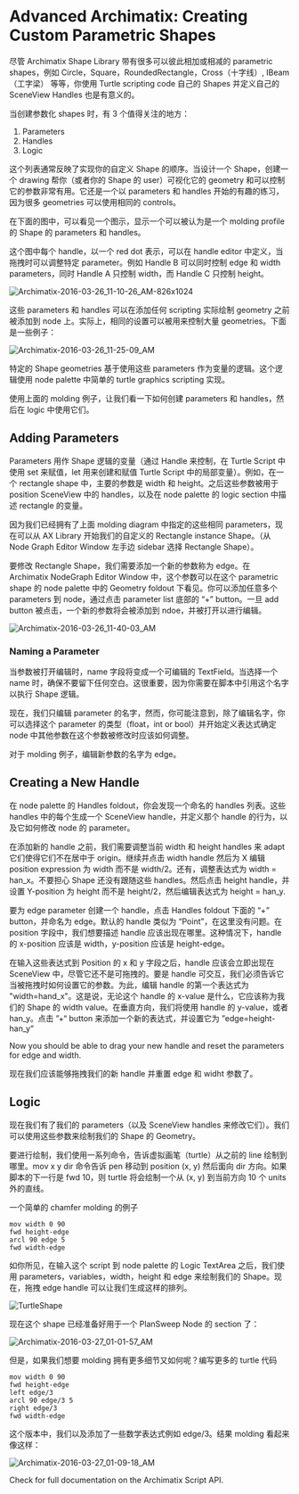 # Advanced Archimatix: Creating Custom Parametric Shapes

尽管 Archimatix Shape Library 带有很多可以彼此相加或相减的 parametric shapes，例如 Circle，Square，RoundedRectangle，Cross（十字线）, IBeam（工字梁） 等等，你使用 Turtle scripting code 自己的 Shapes 并定义自己的 SceneView Handles 也是有意义的。

当创建参数化 shapes 时，有 3 个值得关注的地方：

1. Parameters
2. Handles
3. Logic

这个列表通常反映了实现你的自定义 Shape 的顺序。当设计一个 Shape，创建一个 drawing 帮你（或者你的 Shape 的 user）可视化它的 geometry 和可以控制它的参数非常有用。它还是一个以 parameters 和 handles 开始的有趣的练习，因为很多 geometries 可以使用相同的 controls。

在下面的图中，可以看见一个图示，显示一个可以被认为是一个 molding profile 的 Shape 的 parameters 和 handles。

这个图中每个 handle，以一个 red dot 表示，可以在 handle editor 中定义，当拖拽时可以调整特定 parameter。例如 Handle B 可以同时控制 edge 和 width parameters，同时 Handle A 只控制 width，而 Handle C 只控制 height。

![Archimatix-2016-03-26_11-10-26_AM-826x1024](Image/Archimatix-2016-03-26_11-10-26_AM-826x1024.jpg)

这些 parameters 和 handles 可以在添加任何 scripting 实际绘制 geometry 之前被添加到 node 上。实际上，相同的设置可以被用来控制大量 geometries。下面是一些例子：

![Archimatix-2016-03-26_11-25-09_AM](Image/Archimatix-2016-03-26_11-25-09_AM.jpg)

特定的 Shape geometries 基于使用这些 parameters 作为变量的逻辑。这个逻辑使用 node palette 中简单的 turtle graphics scripting 实现。

使用上面的  molding 例子，让我们看一下如何创建 parameters 和 handles，然后在 logic 中使用它们。

## Adding Parameters

Parameters 用作 Shape 逻辑的变量（通过 Handle 来控制，在 Turtle Script 中使用 set 来赋值，let 用来创建和赋值 Turtle Script 中的局部变量）。例如，在一个 rectangle shape 中，主要的参数是 width 和 height。之后这些参数被用于 position SceneView 中的 handles，以及在 node palette 的 logic section 中描述 rectangle 的变量。

因为我们已经拥有了上面 molding diagram 中指定的这些相同 parameters，现在可以从 AX Library 开始我们的自定义的 Rectangle instance Shape。（从 Node Graph Editor Window 左手边 sidebar 选择 Rectangle Shape）。

要修改 Rectangle Shape，我们需要添加一个新的参数称为 edge。在 Archimatix NodeGraph Editor Window 中，这个参数可以在这个 parametric shape 的 node palette 中的 Geometry foldout 下看见。你可以添加任意多个 parameters 到 node，通过点击 parameter list 底部的 “+” button。一旦 add button 被点击，一个新的参数将会被添加到 ndoe，并被打开以进行编辑。

![Archimatix-2016-03-26_11-40-03_AM](Image/Archimatix-2016-03-26_11-40-03_AM.jpg)

### Naming a Parameter

当参数被打开编辑时，name 字段将变成一个可编辑的 TextField。当选择一个 name 时，确保不要留下任何空白。这很重要，因为你需要在脚本中引用这个名字以执行 Shape 逻辑。

现在，我们只编辑 parameter 的名字，然而，你可能注意到，除了编辑名字，你可以选择这个 parameter 的类型（float，int or bool）并开始定义表达式确定 node 中其他参数在这个参数被修改时应该如何调整。

对于 molding 例子，编辑新参数的名字为 edge。

## Creating a New Handle

在 node palette 的 Handles foldout，你会发现一个命名的 handles 列表。这些 handles 中的每个生成一个 SceneView handle，并定义那个 handle 的行为，以及它如何修改 node 的 parameter。

在添加新的 handle 之前，我们需要调整当前 width 和 height handles 来 adapt 它们使得它们不在居中于 origin。继续并点击 width handle 然后为 X 编辑 position expression 为 width 而不是 width/2。还有，调整表达式为 width = han_x。不要担心 Shape 还没有跟随这些 handles。然后点击 height handle，并设置 Y-position 为 height 而不是 height/2，然后编辑表达式为 height = han_y. 

要为 edge parameter 创建一个 handle，点击 Handles foldout 下面的 “+” button，并命名为 edge。默认的 handle 类似为 “Point”，在这里没有问题。在 position 字段中，我们想要描述 handle 应该出现在哪里。这种情况下，handle 的 x-position 应该是 width，y-position 应该是 height-edge。

在输入这些表达式到 Position 的 x 和 y 字段之后，handle 应该会立即出现在 SceneView 中，尽管它还不是可拖拽的。要是 handle 可交互，我们必须告诉它当被拖拽时如何设置它的参数。为此，编辑 handle 的第一个表达式为 "width=hand_x"。这是说，无论这个 handle 的 x-value 是什么，它应该称为我们的 Shape 的 width value。在垂直方向，我们将使用 handle 的 y-value，或者 han_y。点击 ”+“ button 来添加一个新的表达式，并设置它为 ”edge=height-han_y“  

Now you should be able to drag your new handle and reset the parameters for edge and width.

现在我们应该能够拖拽我们的新 handle 并重置 edge 和 widht 参数了。

## Logic

现在我们有了我们的 parameters（以及 SceneView handles 来修改它们）。我们可以使用这些参数来绘制我们的 Shape 的 Geometry。

要进行绘制，我们使用一系列命令，告诉虚拟画笔（turtle）从之前的 line 绘制到哪里。mov x y dir 命令告诉 pen 移动到 position (x, y) 然后面向 dir 方向。如果脚本的下一行是 fwd 10，则 turtle 将会绘制一个从 (x, y) 到当前方向 10 个 units 外的直线。

一个简单的 chamfer molding 的例子

```turtle
mov width 0 90
fwd height-edge
arcl 90 edge 5
fwd width-edge
```

如你所见，在输入这个 script 到 node palette 的 Logic TextArea 之后，我们使用 parameters，variables，width，height 和 edge 来绘制我们的 Shape。现在，拖拽 edge handle 可以让我们生成这样的排列。

![TurtleShape](Image/TurtleShape.png)

现在这个 shape 已经准备好用于一个 PlanSweep Node 的 section 了：

![Archimatix-2016-03-27_01-01-57_AM](Image/Archimatix-2016-03-27_01-01-57_AM.jpg)

但是，如果我们想要 molding 拥有更多细节又如何呢？编写更多的 turtle 代码

```turtle
mov width 0 90
fwd height-edge
left edge/3
arcl 90 edge/3 5
right edge/3
fwd width-edge
```

这个版本中，我们以及添加了一些数学表达式例如 edge/3。结果 molding 看起来像这样：

![Archimatix-2016-03-27_01-09-18_AM](Image/Archimatix-2016-03-27_01-09-18_AM.jpg)

Check for full documentation on the Archimatix Script API.


